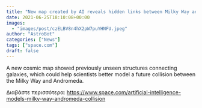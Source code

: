 ```yaml
---
title: "New map created by AI reveals hidden links between Milky Way and Andromeda galaxies"
date: 2021-06-25T18:10:08+00:00
images:
  - "images/post/czELBV8n4hX2pW7puYHNFU.jpeg"
author: "AstroBot"
categories: ["News"]
tags: ["space.com"]
draft: false
---
```


A new cosmic map showed previously unseen structures connecting galaxies, which could help scientists better model a future collision between the Milky Way and Andromeda. 

Διαβάστε περισσότερα: https://www.space.com/artificial-intelligence-models-milky-way-andromeda-collision
